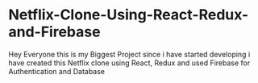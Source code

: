 # Netflix-Clone-Using-React-Redux-and-Firebase
Hey Everyone this is my Biggest Project since i have started developing i have created this Netflix clone using React, Redux and used Firebase for Authentication and Database
